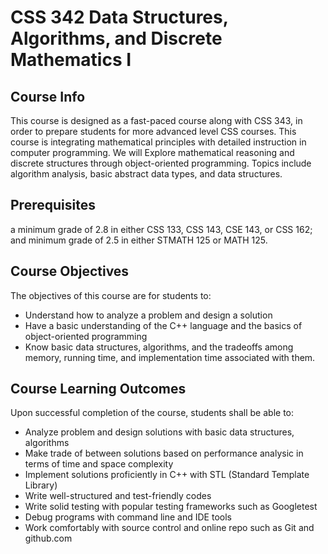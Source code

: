 # CSS 342 Data Structures, Algorithms, and Discrete Mathematics I

## Course Info
This course is designed as a fast-paced course along with CSS 343, in order to prepare students for more advanced level CSS courses. This course is integrating mathematical principles with detailed instruction in computer programming. We will Explore mathematical reasoning and discrete structures through object-oriented programming. Topics include algorithm analysis, basic abstract data types, and data structures.

## Prerequisites
a minimum grade of 2.8 in either CSS 133, CSS 143, CSE 143, or CSS 162; and minimum grade of 2.5 in either STMATH 125 or MATH 125.

## Course Objectives
The objectives of this course are for students to: 
- Understand how to analyze a problem and design a solution
- Have a basic understanding of the C++ language and the basics of object-oriented programming
- Know basic data structures, algorithms, and the tradeoffs among memory, running time, and implementation time associated with them. 

## Course Learning Outcomes
Upon successful completion of the course, students shall be able to:
- Analyze problem and design solutions with basic data structures, algorithms
- Make trade of between solutions based on performance analysic in terms of time and space complexity
- Implement solutions proficiently in C++ with STL (Standard Template Library)
- Write well-structured and test-friendly codes
- Write solid testing with popular testing frameworks such as Googletest
- Debug programs with command line and IDE tools
- Work comfortably with source control and online repo such as Git and github.com
